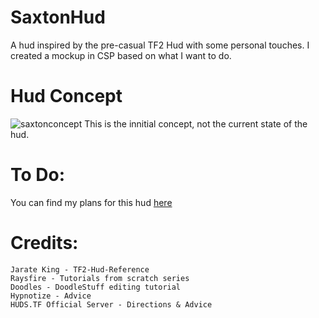 # SaxtonHud
A hud inspired by the pre-casual TF2 Hud with some personal touches. I created a mockup in CSP based on what I want to do.

# Hud Concept
![saxtonconcept](https://user-images.githubusercontent.com/119419064/207041937-cb40211c-a39a-4210-b9ae-cd6fcceda920.png)
This is the innitial concept, not the current state of the hud.

# To Do:
You can find my plans for this hud [here](/TODO)

# Credits:  
```
Jarate King - TF2-Hud-Reference
Raysfire - Tutorials from scratch series
Doodles - DoodleStuff editing tutorial
Hypnotize - Advice
HUDS.TF Official Server - Directions & Advice
```

